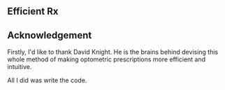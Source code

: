 Efficient Rx
---

## Acknowledgement

Firstly, I'd like to thank David Knight. He is the brains behind devising this whole method of making optometric prescriptions more efficient and intuitive.

All I did was write the code.

